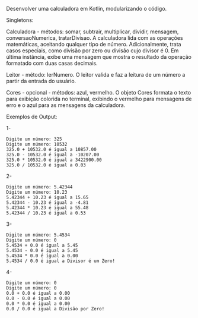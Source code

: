 Desenvolver uma calculadora em Kotlin, modularizando o código. 

Singletons:

Calculadora - métodos: somar, subtrair, multiplicar, dividir, mensagem, conversaoNumerica, tratarDivisao. A calculadora lida com as operações matemáticas, aceitando qualquer tipo de número. Adicionalmente, trata casos especiais, como divisão por zero ou divisão cujo divisor é 0. Em última instância, exibe uma mensagem que mostra o resultado da operação formatado com duas casas decimais.

Leitor - método: lerNumero. O leitor valida e faz a leitura de um número a partir da entrada do usuário.

Cores - opcional - métodos: azul, vermelho. O objeto Cores formata o texto para exibição colorida no terminal, exibindo o vermelho para mensagens de erro e o azul para as mensagens da calculadora.

Exemplos de Output:

1-
~~~
Digite um número: 325
Digite um número: 10532
325.0 + 10532.0 é igual a 10857.00
325.0 - 10532.0 é igual a -10207.00
325.0 * 10532.0 é igual a 3422900.00
325.0 / 10532.0 é igual a 0.03
~~~

2-
~~~
Digite um número: 5.42344
Digite um número: 10.23
5.42344 + 10.23 é igual a 15.65
5.42344 - 10.23 é igual a -4.81
5.42344 * 10.23 é igual a 55.48
5.42344 / 10.23 é igual a 0.53
~~~

3-
~~~
Digite um número: 5.4534
Digite um número: 0
5.4534 + 0.0 é igual a 5.45
5.4534 - 0.0 é igual a 5.45
5.4534 * 0.0 é igual a 0.00
5.4534 / 0.0 é igual a Divisor é um Zero!
~~~

4-
~~~
Digite um número: 0
Digite um número: 0
0.0 + 0.0 é igual a 0.00
0.0 - 0.0 é igual a 0.00
0.0 * 0.0 é igual a 0.00
0.0 / 0.0 é igual a Divisão por Zero!
~~~